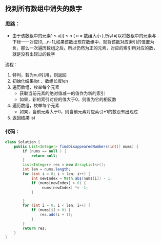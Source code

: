## 找到所有数组中消失的数字

### 思路：

* 由于该数组中的元素1 ≤ a[i] ≤ *n* ( *n* = 数组大小 ),所以可以将数组中的元素与下标一一对应[0,...n-1],如果该数出现在数组中，就将该数对应索引的值置为负，那么一次遍历数组之后，所以仍然为正的元素，对应的索引所对应的数，就是没有出现过的数字

流程：

1. 特判，若为null引用，则返回
2. 初始化结果list ，数组长度len
3. 遍历数组，枚举每个元素
   * 获取当前元素的绝对值减一的值作为新的索引
   * 如果，新的索引对应的值大于0，则置为它的相反数
4. 遍历数组，枚举每个元素
   * 如果，当前元素大于0，则当前元素对应索引+1的数没有出现过
5. 返回结果list

### 代码：

~~~java
class Solution {
    public List<Integer> findDisappearedNumbers(int[] nums) {
        if (nums == null ) {
            return null;
        }
        List<Integer> res = new ArrayList<>();
        int len = nums.length;
        for (int i = 0; i < len; i++) {
            int newIndex = Math.abs(nums[i]) - 1;
            if (nums[newIndex] > 0) {
                 nums[newIndex] *= -1;
            }

        }
        for (int i = 0; i < len; i++) {
            if (nums[i] > 0) {
                res.add(i + 1);
            }
        }
        return res;
    }
}
~~~

